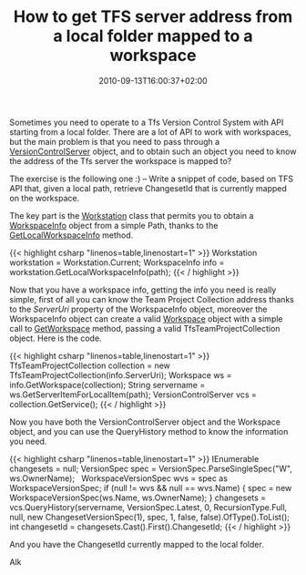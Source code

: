 ﻿---
title: "How to get TFS server address from a local folder mapped to a workspace"
description: ""
date: 2010-09-13T16:00:37+02:00
draft: false
tags: [Team Foundation Server,TfsAPI]
categories: [Tfs]
---
Sometimes you need to operate to a Tfs Version Control System with API starting from a local folder. There are a lot of API to work with workspaces, but the main problem is that you need to pass through a [VersionControlServer](http://msdn.microsoft.com/en-us/library/bb171724%28v=VS.100%29.aspx) object, and to obtain such an object you need to know the address of the Tfs server the workspace is mapped to?

The exercise is the following one :) – Write a snippet of code, based on TFS API that, given a local path, retrieve ChangesetId that is currently mapped on the workspace.

The key part is the [Workstation](http://msdn.microsoft.com/en-us/library/microsoft.teamfoundation.versioncontrol.client.workstation%28v=VS.100%29.aspx) class that permits you to obtain a [WorkspaceInfo](http://msdn.microsoft.com/en-us/library/microsoft.teamfoundation.versioncontrol.client.workspaceinfo.aspx) object from a simple Path, thanks to the [GetLocalWorkspaceInfo](http://msdn.microsoft.com/en-us/library/bb139693.aspx) method.

{{< highlight csharp "linenos=table,linenostart=1" >}}
Workstation workstation = Workstation.Current;
WorkspaceInfo info = workstation.GetLocalWorkspaceInfo(path);
{{< / highlight >}}

Now that you have a workspace info, getting the info you need is really simple, first of all you can know the Team Project Collection address thanks to the *ServerUri* property of the WorkspaceInfo object, moreover the WorkspaceInfo object can create a valid [Workspace](http://msdn.microsoft.com/en-us/library/microsoft.teamfoundation.versioncontrol.client.workspace.aspx) object with a simple call to [GetWorkspace](http://msdn.microsoft.com/en-us/library/ff732927.aspx) method, passing a valid TfsTeamProjectCollection object. Here is the code.

{{< highlight csharp "linenos=table,linenostart=1" >}}
TfsTeamProjectCollection collection = new TfsTeamProjectCollection(info.ServerUri);
Workspace ws = info.GetWorkspace(collection);
String servername = ws.GetServerItemForLocalItem(path);
VersionControlServer vcs = collection.GetService<VersionControlServer>();
{{< / highlight >}}

Now you have both the VersionControlServer object and the Workspace object, and you can use the QueryHistory method to know the information you need.

{{< highlight csharp "linenos=table,linenostart=1" >}}
IEnumerable changesets = null;
VersionSpec spec = VersionSpec.ParseSingleSpec("W", ws.OwnerName);
 
WorkspaceVersionSpec wvs = spec as WorkspaceVersionSpec;
if (null != wvs && null == wvs.Name)
{
spec = new WorkspaceVersionSpec(ws.Name, ws.OwnerName);
}
changesets = vcs.QueryHistory(servername, VersionSpec.Latest, 0, RecursionType.Full, null,
new ChangesetVersionSpec(1), spec, 1, false, false).OfType<Changeset>().ToList();
int changesetId = changesets.Cast<Changeset>().First().ChangesetId;
{{< / highlight >}}

And you have the ChangesetId currently mapped to the local folder.

Alk
